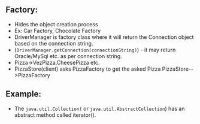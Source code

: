 Factory:
----------
- Hides the object creation process
- Ex: Car Factory, Chocolate Factory
- DriverManager is factory class where it will return the Connection object based on the connection string.
- (`DriverManager.getConnection(connectionString)`) - it may return Oracle/MySql etc. as per connection string.
- Pizza->VezPizza,CheesePizza etc.
- PizzaStore(client) asks PizzaFactory to get the asked Pizza   PizzaStore-->PizzaFactory

Example:
--------
- The `java.util.Collection(` or `java.util.AbstractCollection`) has an abstract method called iterator().